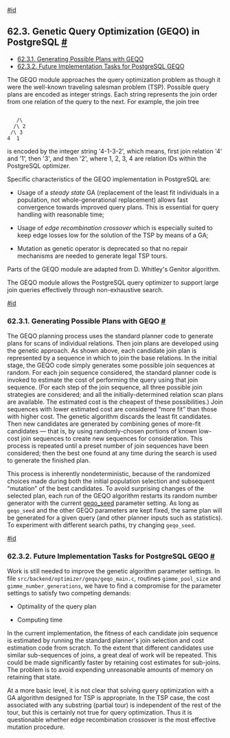 [#id](#GEQO-PG-INTRO)

## 62.3. Genetic Query Optimization (GEQO) in PostgreSQL [#](#GEQO-PG-INTRO)

  * [62.3.1. Generating Possible Plans with GEQO](geqo-pg-intro#GEQO-PG-INTRO-GEN-POSSIBLE-PLANS)
  * [62.3.2. Future Implementation Tasks for PostgreSQL GEQO](geqo-pg-intro#GEQO-FUTURE)

The GEQO module approaches the query optimization problem as though it were the well-known traveling salesman problem (TSP). Possible query plans are encoded as integer strings. Each string represents the join order from one relation of the query to the next. For example, the join tree

```

   /\
  /\ 2
 /\ 3
4  1
```

is encoded by the integer string '4-1-3-2', which means, first join relation '4' and '1', then '3', and then '2', where 1, 2, 3, 4 are relation IDs within the PostgreSQL optimizer.

Specific characteristics of the GEQO implementation in PostgreSQL are:

* Usage of a *steady state* GA (replacement of the least fit individuals in a population, not whole-generational replacement) allows fast convergence towards improved query plans. This is essential for query handling with reasonable time;

* Usage of *edge recombination crossover* which is especially suited to keep edge losses low for the solution of the TSP by means of a GA;

* Mutation as genetic operator is deprecated so that no repair mechanisms are needed to generate legal TSP tours.

Parts of the GEQO module are adapted from D. Whitley's Genitor algorithm.

The GEQO module allows the PostgreSQL query optimizer to support large join queries effectively through non-exhaustive search.

[#id](#GEQO-PG-INTRO-GEN-POSSIBLE-PLANS)

### 62.3.1. Generating Possible Plans with GEQO [#](#GEQO-PG-INTRO-GEN-POSSIBLE-PLANS)

The GEQO planning process uses the standard planner code to generate plans for scans of individual relations. Then join plans are developed using the genetic approach. As shown above, each candidate join plan is represented by a sequence in which to join the base relations. In the initial stage, the GEQO code simply generates some possible join sequences at random. For each join sequence considered, the standard planner code is invoked to estimate the cost of performing the query using that join sequence. (For each step of the join sequence, all three possible join strategies are considered; and all the initially-determined relation scan plans are available. The estimated cost is the cheapest of these possibilities.) Join sequences with lower estimated cost are considered “more fit” than those with higher cost. The genetic algorithm discards the least fit candidates. Then new candidates are generated by combining genes of more-fit candidates — that is, by using randomly-chosen portions of known low-cost join sequences to create new sequences for consideration. This process is repeated until a preset number of join sequences have been considered; then the best one found at any time during the search is used to generate the finished plan.

This process is inherently nondeterministic, because of the randomized choices made during both the initial population selection and subsequent “mutation” of the best candidates. To avoid surprising changes of the selected plan, each run of the GEQO algorithm restarts its random number generator with the current [geqo\_seed](runtime-config-query#GUC-GEQO-SEED) parameter setting. As long as `geqo_seed` and the other GEQO parameters are kept fixed, the same plan will be generated for a given query (and other planner inputs such as statistics). To experiment with different search paths, try changing `geqo_seed`.

[#id](#GEQO-FUTURE)

### 62.3.2. Future Implementation Tasks for PostgreSQL GEQO [#](#GEQO-FUTURE)

Work is still needed to improve the genetic algorithm parameter settings. In file `src/backend/optimizer/geqo/geqo_main.c`, routines `gimme_pool_size` and `gimme_number_generations`, we have to find a compromise for the parameter settings to satisfy two competing demands:

* Optimality of the query plan

* Computing time

In the current implementation, the fitness of each candidate join sequence is estimated by running the standard planner's join selection and cost estimation code from scratch. To the extent that different candidates use similar sub-sequences of joins, a great deal of work will be repeated. This could be made significantly faster by retaining cost estimates for sub-joins. The problem is to avoid expending unreasonable amounts of memory on retaining that state.

At a more basic level, it is not clear that solving query optimization with a GA algorithm designed for TSP is appropriate. In the TSP case, the cost associated with any substring (partial tour) is independent of the rest of the tour, but this is certainly not true for query optimization. Thus it is questionable whether edge recombination crossover is the most effective mutation procedure.